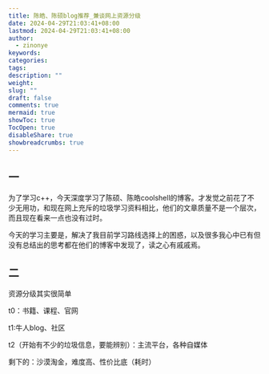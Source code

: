 ```yaml
---
title: 陈皓、陈硕blog推荐_兼谈网上资源分级
date: 2024-04-29T21:03:41+08:00
lastmod: 2024-04-29T21:03:41+08:00
author:
  - zinonye
keywords: 
categories: 
tags: 
description: ""
weight: 
slug: ""
draft: false
comments: true
mermaid: true
showToc: true
TocOpen: true
disableShare: true
showbreadcrumbs: true
---
```


## 一

为了学习c++，今天深度学习了陈硕、陈皓coolshell的博客。才发觉之前花了不少无用功，和现在网上充斥的垃圾学习资料相比，他们的文章质量不是一个层次，而且现在看来一点也没有过时。

今天的学习主要是，解决了我目前学习路线选择上的困惑，以及很多我心中已有但没有总结出的思考都在他们的博客中发现了，读之心有戚戚焉。


## 二

资源分级其实很简单

t0：书籍、课程、官网

t1:牛人blog、社区

t2（开始有不少的垃圾信息，要能辨别）：主流平台，各种自媒体

剩下的：沙漠淘金，难度高、性价比底（耗时）








